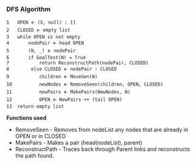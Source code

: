 ### DFS Algorithm

```
1   OPEN 🡨 (S, null) : []
2   CLOSED 🡨 empty list
3   while OPEN is not empty
4       nodePair 🡨 head OPEN
5       (N, _) 🡨 nodePair
6       if GoalTest(N) = True
7           return ReconstructPath(nodePair, CLOSED)
8        else CLOSED 🡨 nodePair : CLOSED
9           children 🡨 MoveGen(N)
10          newNodes 🡨 RemoveSeen(children, OPEN, CLOSED)
11          newPairs 🡨 MakePairs(NewNodes, N)
12          OPEN 🡨 NewPairs ++ (tail OPEN)
13  return empty list

```

**Functions used**

-   RemoveSeen - Removes from nodeList any nodes that are already in OPEN or in CLOSED
-   MakePairs - Makes a pair (head(nodeList), parent)
-   ReconstructPath - Traces back through Parent links and reconstructs the path found.
